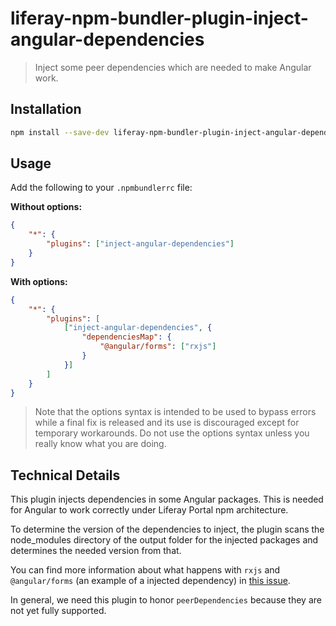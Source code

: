 # liferay-npm-bundler-plugin-inject-angular-dependencies

> Inject some peer dependencies which are needed to make Angular work.

## Installation

```sh
npm install --save-dev liferay-npm-bundler-plugin-inject-angular-dependencies
```

## Usage

Add the following to your `.npmbundlerrc` file:

**Without options:**
```json
{
	"*": {
		"plugins": ["inject-angular-dependencies"]
	}
}
```

**With options:**
```json
{
	"*": {
		"plugins": [
			["inject-angular-dependencies", {
				"dependenciesMap": {
					"@angular/forms": ["rxjs"]
				}
			}]
		]
	}
}
```

> Note that the options syntax is intended to be used to bypass errors while a
> final fix is released and its use is discouraged except for temporary
> workarounds. Do not use the options syntax unless you really know what you are
> doing.

## Technical Details

This plugin injects dependencies in some Angular packages. This is needed for
Angular to work correctly under Liferay Portal npm architecture.

To determine the version of the dependencies to inject, the plugin scans the
node_modules directory of the output folder for the injected packages and
determines the needed version from that.

You can find more information about what happens with `rxjs` and
`@angular/forms` (an example of a injected dependency) in
[this issue](https://github.com/angular/angular/issues/17917).

In general, we need this plugin to honor `peerDependencies` because they are not
yet fully supported.
